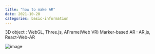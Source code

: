 ```yaml
---
title: "how to make AR"
date: 2021-10-28
categories: basic-information
---
```


3D object : WebGL, Three.js, AFrame(Web VR)
Marker-based AR : AR.js, React-Web-AR

![image](https://user-images.githubusercontent.com/57220434/139257331-62b0a75d-1dc7-40db-b202-c92aa08093e7.png)
